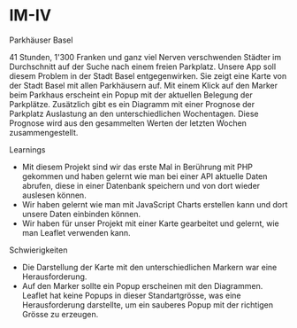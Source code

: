 # IM-IV
 
Parkhäuser Basel

41 Stunden, 1'300 Franken und ganz viel Nerven verschwenden Städter im Durchschnitt auf der Suche nach einem freien Parkplatz. Unsere App soll diesem Problem in der Stadt Basel entgegenwirken. Sie zeigt eine Karte von der Stadt Basel mit allen Parkhäusern auf. Mit einem Klick auf den Marker beim Parkhaus erscheint ein Popup mit der aktuellen Belegung der Parkplätze. Zusätzlich gibt es ein Diagramm mit einer Prognose der Parkplatz Auslastung an den unterschiedlichen Wochentagen. Diese Prognose wird aus den gesammelten Werten der letzten Wochen zusammengestellt. 

Learnings

-	Mit diesem Projekt sind wir das erste Mal in Berührung mit PHP gekommen und haben gelernt wie man bei einer API aktuelle Daten abrufen, diese in einer Datenbank speichern und von dort wieder auslesen können. 
-	Wir haben gelernt wie man mit JavaScript Charts erstellen kann und dort unsere Daten einbinden können.
-	Wir haben für unser Projekt mit einer Karte gearbeitet und gelernt, wie man Leaflet verwenden kann.

Schwierigkeiten 
-	Die Darstellung der Karte mit den unterschiedlichen Markern war eine Herausforderung. 
-	Auf den Marker sollte ein Popup erscheinen mit den Diagrammen. Leaflet hat keine Popups in dieser  Standartgrösse, was eine Herausforderung darstellte, um ein sauberes Popup mit der richtigen Grösse zu erzeugen.


